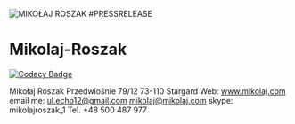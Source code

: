 ![MIKOŁAJ ROSZAK #PRESSRELEASE](https://user-images.githubusercontent.com/38286081/157007043-b6e852b4-38cc-4f95-8685-22fca2bca97a.jpg)
# Mikolaj-Roszak

[![Codacy Badge](https://api.codacy.com/project/badge/Grade/9bd4a7e8a10a42d9ab01d0aa0f2f9cff)](https://app.codacy.com/gh/mikolajroszak/Mikolaj-Roszak?utm_source=github.com&utm_medium=referral&utm_content=mikolajroszak/Mikolaj-Roszak&utm_campaign=Badge_Grade_Settings)

Mikołaj Roszak
Przedwiośnie 79/12
73-110 Stargard
Web: www.mikolaj.com
email me: ul.echo12@gmail.com
          mikolaj@mikolaj.com
skype: mikolajroszak_1
Tel. +48 500 487 977

